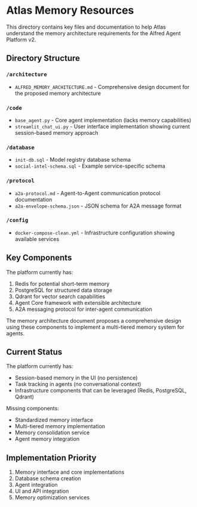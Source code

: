 # Atlas Memory Resources

This directory contains key files and documentation to help Atlas understand the memory architecture requirements for the Alfred Agent Platform v2.

## Directory Structure

### `/architecture`
- `ALFRED_MEMORY_ARCHITECTURE.md` - Comprehensive design document for the proposed memory architecture

### `/code`
- `base_agent.py` - Core agent implementation (lacks memory capabilities)
- `streamlit_chat_ui.py` - User interface implementation showing current session-based memory approach

### `/database`
- `init-db.sql` - Model registry database schema
- `social-intel-schema.sql` - Example service-specific schema

### `/protocol`
- `a2a-protocol.md` - Agent-to-Agent communication protocol documentation
- `a2a-envelope-schema.json` - JSON schema for A2A message format

### `/config`
- `docker-compose-clean.yml` - Infrastructure configuration showing available services

## Key Components

The platform currently has:
1. Redis for potential short-term memory
2. PostgreSQL for structured data storage
3. Qdrant for vector search capabilities
4. Agent Core framework with extensible architecture
5. A2A messaging protocol for inter-agent communication

The memory architecture document proposes a comprehensive design using these components to implement a multi-tiered memory system for agents.

## Current Status

The platform currently has:
- Session-based memory in the UI (no persistence)
- Task tracking in agents (no conversational context)
- Infrastructure components that can be leveraged (Redis, PostgreSQL, Qdrant)

Missing components:
- Standardized memory interface
- Multi-tiered memory implementation
- Memory consolidation service
- Agent memory integration

## Implementation Priority

1. Memory interface and core implementations
2. Database schema creation
3. Agent integration
4. UI and API integration
5. Memory optimization services

